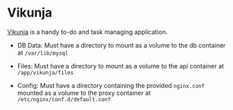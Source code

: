 # Vikunja

[Vikunja](https://vikunja.io/) is a handy to-do and task managing application.

- DB Data: Must have a directory to mount as a volume to the db container at `/var/lib/mysql`

- Files: Must have a directory to mount as a volume to the api container at `/app/vikunja/files`

- Config: Must have a directory containing the provided `nginx.conf` mounted as a volume to the proxy container at `/etc/nginx/conf.d/default.conf`
